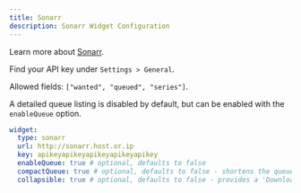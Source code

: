 ```yaml
---
title: Sonarr
description: Sonarr Widget Configuration
---
```


Learn more about [Sonarr](https://github.com/Sonarr/Sonarr).

Find your API key under `Settings > General`.

Allowed fields: `["wanted", "queued", "series"]`.

A detailed queue listing is disabled by default, but can be enabled with the `enableQueue` option.

```yaml
widget:
  type: sonarr
  url: http://sonarr.host.or.ip
  key: apikeyapikeyapikeyapikeyapikey
  enableQueue: true # optional, defaults to false
  compactQueue: true # optional, defaults to false - shortens the queue in a scrollable box - does nothing if enableQueue is off
  collapsible: true # optional, defaults to false - provides a 'Download Queue" heading that collapses the queue similar to the services group heading - does nothing if enableQueue is off
```
